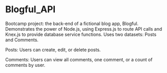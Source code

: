 # Blogful_API

Bootcamp project: the back-end of a fictional blog app, Blogful. Demonstrates the power of Node.js, using Express.js to route API calls and Knex.js to provide database service functions. Uses two datasets: Posts and Comments.

Posts: Users can create, edit, or delete posts.

Comments: Users can view all comments, one comment, or a count of comments by user.
